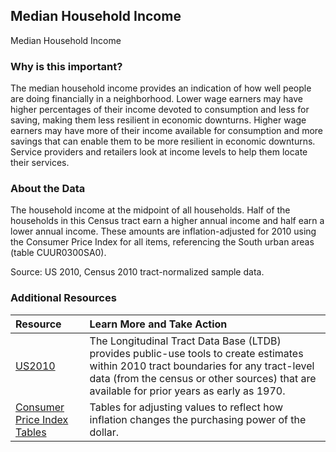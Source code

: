 ## Median Household Income
Median Household Income

### Why is this important?
The median household income provides an indication of how well people are doing financially in a neighborhood. Lower wage earners may have higher percentages of their income devoted to consumption and less for saving, making them less resilient in economic downturns. Higher wage earners may have more of their income available for consumption and more savings that can enable them to be more resilient in economic downturns. Service providers and retailers look at income levels to help them locate their services.

### About the Data
The household income at the midpoint of all households. Half of the households in this Census tract earn a higher annual income and half earn a lower annual income. These amounts are inflation-adjusted for 2010 using the Consumer Price Index for all items, referencing the South urban areas (table CUUR0300SA0).

Source: US 2010, Census 2010 tract-normalized sample data. 
### Additional Resources

|Resource | Learn More and Take Action | 
|:--- | :--- |
|[US2010](http://www.s4.brown.edu/us2010/Researcher/Bridging.htm) | The Longitudinal Tract Data Base (LTDB) provides public-use tools to create estimates within 2010 tract boundaries for any tract-level data (from the census or other sources) that are available for prior years as early as 1970.
|[Consumer Price Index Tables](http://data.bls.gov/cgi-bin/surveymost?cu) | Tables for adjusting values to reflect how inflation changes the purchasing power of the dollar.
